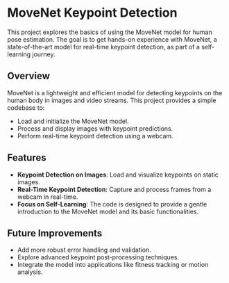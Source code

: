 # MoveNet Keypoint Detection

This project explores the basics of using the MoveNet model for human pose estimation. The goal is to get hands-on experience with MoveNet, a state-of-the-art model for real-time keypoint detection, as part of a self-learning journey.

## Overview

MoveNet is a lightweight and efficient model for detecting keypoints on the human body in images and video streams. This project provides a simple codebase to:

- Load and initialize the MoveNet model.
- Process and display images with keypoint predictions.
- Perform real-time keypoint detection using a webcam.

## Features

- **Keypoint Detection on Images**: Load and visualize keypoints on static images.
- **Real-Time Keypoint Detection**: Capture and process frames from a webcam in real-time.
- **Focus on Self-Learning**: The code is designed to provide a gentle introduction to the MoveNet model and its basic functionalities.

## Future Improvements

- Add more robust error handling and validation.
- Explore advanced keypoint post-processing techniques.
- Integrate the model into applications like fitness tracking or motion analysis.
